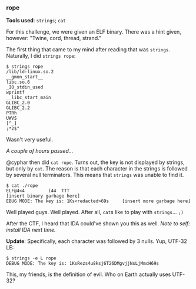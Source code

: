 ### rope

**Tools used**: `strings`; `cat`

For this challenge, we were given an ELF binary.  There was a hint given, however: "Twine, cord, thread, strand."

The first thing that came to my mind after reading that was `strings`.  Naturally, I did `strings rope`:

```console
$ strings rope
/lib/ld-linux.so.2
__gmon_start__
libc.so.6
_IO_stdin_used
wprintf
__libc_start_main
GLIBC_2.0
GLIBC_2.2
PTRh
UWVS
[^_]
;*2$"
```

Wasn't very useful.

*A couple of hours passed...*

@cyphar then did `cat rope`.  Turns out, the key is not displayed by strings, but only by `cat`. The reason is that each character in the strings is followed by several null terminators. This means that `strings` was unable to find it.

```console
$ cat ./rope
ELF@4<4         (44  TTT
[insert binary garbage here]
EBUG MODE: The key is: 1Ks<redacted>69s     [insert more garbage here]
```

Well played guys.  Well played. After all, `cat`s like to play with `strings`... `;)`

After the CTF, I heard that IDA could've shown you this as well.  *Note to self: install IDA next time.*

**Update**: Specifically, each character was followed by 3 nulls.  Yup, UTF-32 LE:

```console
$ strings -e L rope
DEBUG MODE: The key is: 1KsRezs4u8ksj6T26DMgvjjNsLjMmcH69s
```

This, my friends, is the definition of evil.  Who on Earth actually uses UTF-32?
